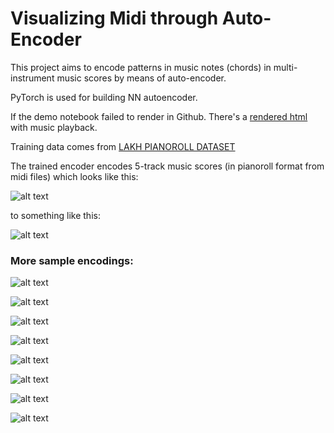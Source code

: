 # Visualizing Midi through Auto-Encoder

This project aims to encode patterns in music notes (chords) in multi-instrument music scores by means of auto-encoder.

PyTorch is used for building NN autoencoder.

If the demo notebook failed to render in Github. There's a [rendered html](https://hellokikicat.github.io/chord_encoder/) with music playback.

Training data comes from [LAKH PIANOROLL DATASET](https://salu133445.github.io/lakh-pianoroll-dataset/dataset)

The trained encoder encodes 5-track music scores (in pianoroll format from midi files) which looks like this:

![alt text](https://raw.githubusercontent.com/hellokikicat/chord_encoder/master/imgs/pianoroll0.png) 

to something like this:

![alt text](https://raw.githubusercontent.com/hellokikicat/chord_encoder/master/imgs/encoding0.png) 

### More sample encodings:

![alt text](https://raw.githubusercontent.com/hellokikicat/chord_encoder/master/imgs/midi_00100.png) 

![alt text](https://raw.githubusercontent.com/hellokikicat/chord_encoder/master/imgs/midi_02100.png) 

![alt text](https://raw.githubusercontent.com/hellokikicat/chord_encoder/master/imgs/midi_07400.png) 

![alt text](https://raw.githubusercontent.com/hellokikicat/chord_encoder/master/imgs/midi_09200.png) 

![alt text](https://raw.githubusercontent.com/hellokikicat/chord_encoder/master/imgs/midi_00700.png) 

![alt text](https://raw.githubusercontent.com/hellokikicat/chord_encoder/master/imgs/midi_07200.png) 

![alt text](https://raw.githubusercontent.com/hellokikicat/chord_encoder/master/imgs/midi_08400.png) 

![alt text](https://raw.githubusercontent.com/hellokikicat/chord_encoder/master/imgs/midi_09800.png) 
